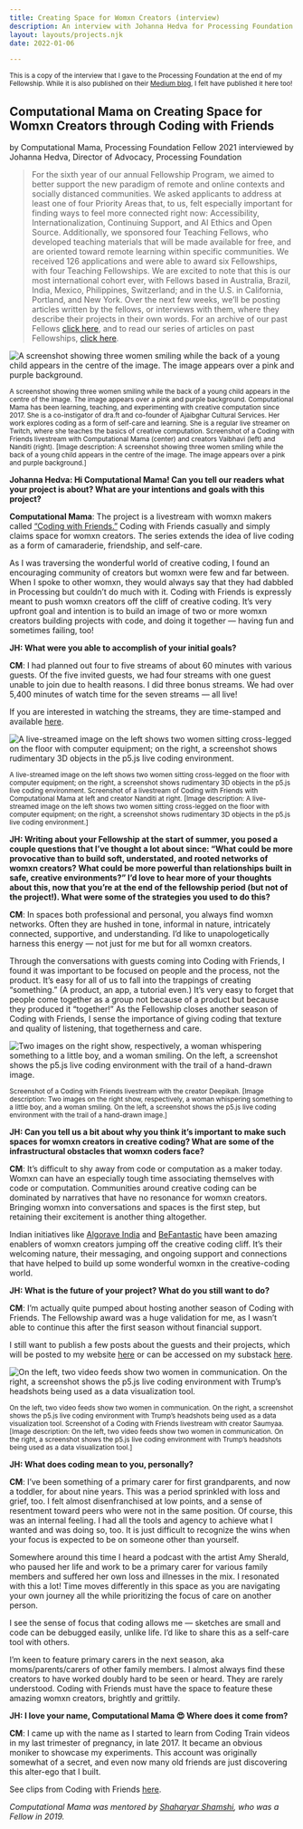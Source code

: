 ```yaml
---
title: Creating Space for Womxn Creators (interview)
description: An interview with Johanna Hedva for Processing Foundation Fellowshop 2021
layout: layouts/projects.njk
date: 2022-01-06

---
```


<sup>This is a copy of the interview that I gave to the Processing Foundation at the end of my Fellowship. While it is also published on their [Medium blog](https://medium.com/processing-foundation/ambika-joshi-on-creating-space-for-womxn-creators-through-coding-with-friends-805c00301e39), I felt have published it here too!</sup> 

## Computational Mama on Creating Space for Womxn Creators through Coding with Friends
by Computational Mama, Processing Foundation Fellow 2021
interviewed by Johanna Hedva, Director of Advocacy, Processing Foundation

> For the sixth year of our annual Fellowship Program, we aimed to better support the new paradigm of remote and online contexts and socially distanced communities. We asked applicants to address at least one of four Priority Areas that, to us, felt especially important for finding ways to feel more connected right now: Accessibility, Internationalization, Continuing Support, and AI Ethics and Open Source. Additionally, we sponsored four Teaching Fellows, who developed teaching materials that will be made available for free, and are oriented toward remote learning within specific communities. We received 126 applications and were able to award six Fellowships, with four Teaching Fellowships. We are excited to note that this is our most international cohort ever, with Fellows based in Australia, Brazil, India, Mexico, Philippines, Switzerland; and in the U.S. in California, Portland, and New York. Over the next few weeks, we’ll be posting articles written by the fellows, or interviews with them, where they describe their projects in their own words. For an archive of our past Fellows [click here](https://processingfoundation.org/fellowships), and to read our series of articles on past Fellowships, [click here](https://medium.com/processing-foundation/https-medium-com-tag-pf-fellowships-la/home).

![A screenshot showing three women smiling while the back of a young child appears in the centre of the image. The image appears over a pink and purple background.](/img/Cwf-season2-processingfellowship-image1.png)

<sup>A screenshot showing three women smiling while the back of a young child appears in the centre of the image. The image appears over a pink and purple background.
Computational Mama has been learning, teaching, and experimenting with creative computation since 2017. She is a co-instigator of dra.ft and co-founder of Ajaibghar Cultural Services. Her work explores coding as a form of self-care and learning. She is a regular live streamer on Twitch, where she teaches the basics of creative computation. Screenshot of a Coding with Friends livestream with Computational Mama (center) and creators Vaibhavi (left) and Nanditi (right). [Image description: A screenshot showing three women smiling while the back of a young child appears in the centre of the image. The image appears over a pink and purple background.]</sup>

**Johanna Hedva: Hi Computational Mama! Can you tell our readers what your project is about? What are your intentions and goals with this project?**

**Computational Mama**: The project is a livestream with womxn makers called [“Coding with Friends.”](https://www.twitch.tv/computational_mama) Coding with Friends casually and simply claims space for womxn creators. The series extends the idea of live coding as a form of camaraderie, friendship, and self-care.

As I was traversing the wonderful world of creative coding, I found an encouraging community of creators but womxn were few and far between. When I spoke to other womxn, they would always say that they had dabbled in Processing but couldn’t do much with it. Coding with Friends is expressly meant to push womxn creators off the cliff of creative coding. It’s very upfront goal and intention is to build an image of two or more womxn creators building projects with code, and doing it together — having fun and sometimes failing, too!

**JH: What were you able to accomplish of your initial goals?**

**CM**: I had planned out four to five streams of about 60 minutes with various guests. Of the five invited guests, we had four streams with one guest unable to join due to health reasons. I did three bonus streams. We had over 5,400 minutes of watch time for the seven streams — all live!

If you are interested in watching the streams, they are time-stamped and available [here](https://www.youtube.com/playlist?list=PL8fSylRVlW65uS8m3PuAUNPmny20RPhVg).

![A live-streamed image on the left shows two women sitting cross-legged on the floor with computer equipment; on the right, a screenshot shows rudimentary 3D objects in the p5.js live coding environment.](/img/Cwf-season2-processingfellowship-image2.jpg)

<sup>A live-streamed image on the left shows two women sitting cross-legged on the floor with computer equipment; on the right, a screenshot shows rudimentary 3D objects in the p5.js live coding environment.
Screenshot of a livestream of Coding with Friends with Computational Mama at left and creator Nanditi at right. [Image description: A live-streamed image on the left shows two women sitting cross-legged on the floor with computer equipment; on the right, a screenshot shows rudimentary 3D objects in the p5.js live coding environment.]</sup>


**JH: Writing about your Fellowship at the start of summer, you posed a couple questions that I’ve thought a lot about since: “What could be more provocative than to build soft, understated, and rooted networks of womxn creators? What could be more powerful than relationships built in safe, creative environments?” I’d love to hear more of your thoughts about this, now that you’re at the end of the fellowship period (but not of the project!). What were some of the strategies you used to do this?**

**CM**: In spaces both professional and personal, you always find womxn networks. Often they are hushed in tone, informal in nature, intricately connected, supportive, and understanding. I’d like to unapologetically harness this energy — not just for me but for all womxn creators.

Through the conversations with guests coming into Coding with Friends, I found it was important to be focused on people and the process, not the product. It’s easy for all of us to fall into the trappings of creating “something.” (A product, an app, a tutorial even.) It’s very easy to forget that people come together as a group not because of a product but because they produced it “together!” As the Fellowship closes another season of Coding with Friends, I sense the importance of giving coding that texture and quality of listening, that togetherness and care.

![Two images on the right show, respectively, a woman whispering something to a little boy, and a woman smiling. On the left, a screenshot shows the p5.js live coding environment with the trail of a hand-drawn image.](/img/Cwf-season2-processingfellowship-image3.png)

<sup>Screenshot of a Coding with Friends livestream with the creator Deepikah. [Image description: Two images on the right show, respectively, a woman whispering something to a little boy, and a woman smiling. On the left, a screenshot shows the p5.js live coding environment with the trail of a hand-drawn image.]</sup>

**JH: Can you tell us a bit about why you think it’s important to make such spaces for womxn creators in creative coding? What are some of the infrastructural obstacles that womxn coders face?**

**CM**: It’s difficult to shy away from code or computation as a maker today. Womxn can have an especially tough time associating themselves with code or computation. Communities around creative coding can be dominated by narratives that have no resonance for womxn creators. Bringing womxn into conversations and spaces is the first step, but retaining their excitement is another thing altogether.

Indian initiatives like [Algorave India](https://instagram.com/algorave_india) and [BeFantastic](http://befantastic.in/) have been amazing enablers of womxn creators jumping off the creative coding cliff. It’s their welcoming nature, their messaging, and ongoing support and connections that have helped to build up some wonderful womxn in the creative-coding world.

**JH: What is the future of your project? What do you still want to do?**

**CM**: I’m actually quite pumped about hosting another season of Coding with Friends. The Fellowship award was a huge validation for me, as I wasn’t able to continue this after the first season without financial support.

I still want to publish a few posts about the guests and their projects, which will be posted to my website [here](https://friends.computationalmama.xyz/) or can be accessed on my substack [here](https://computationalmama.substack.com/).

![On the left, two video feeds show two women in communication. On the right, a screenshot shows the p5.js live coding environment with Trump’s headshots being used as a data visualization tool.](/img/Cwf-season2-processingfellowship-image4.png)

<sup>On the left, two video feeds show two women in communication. On the right, a screenshot shows the p5.js live coding environment with Trump’s headshots being used as a data visualization tool.
Screenshot of a Coding with Friends livestream with creator Saumyaa. [Image description: On the left, two video feeds show two women in communication. On the right, a screenshot shows the p5.js live coding environment with Trump’s headshots being used as a data visualization tool.]</sup>

**JH: What does coding mean to you, personally?**

**CM**: I’ve been something of a primary carer for first grandparents, and now a toddler, for about nine years. This was a period sprinkled with loss and grief, too. I felt almost disenfranchised at low points, and a sense of resentment toward peers who were not in the same position. Of course, this was an internal feeling. I had all the tools and agency to achieve what I wanted and was doing so, too. It is just difficult to recognize the wins when your focus is expected to be on someone other than yourself.

Somewhere around this time I heard a podcast with the artist Amy Sherald, who paused her life and work to be a primary carer for various family members and suffered her own loss and illnesses in the mix. I resonated with this a lot! Time moves differently in this space as you are navigating your own journey all the while prioritizing the focus of care on another person.

I see the sense of focus that coding allows me — sketches are small and code can be debugged easily, unlike life. I’d like to share this as a self-care tool with others.

I’m keen to feature primary carers in the next season, aka moms/parents/carers of other family members. I almost always find these creators to have worked doubly hard to be seen or heard. They are rarely understood. Coding with Friends must have the space to feature these amazing womxn creators, brightly and grittily.

**JH: I love your name, Computational Mama 😍 Where does it come from?**

**CM**: I came up with the name as I started to learn from Coding Train videos in my last trimester of pregnancy, in late 2017. It became an obvious moniker to showcase my experiments. This account was originally somewhat of a secret, and even now many old friends are just discovering this alter-ego that I built.

See clips from Coding with Friends [here](https://youtu.be/MkgxzGSsguQ).

*Computational Mama was mentored by [Shaharyar Shamshi](https://shaharyarshamshi.xyz/), who was a Fellow in 2019.*